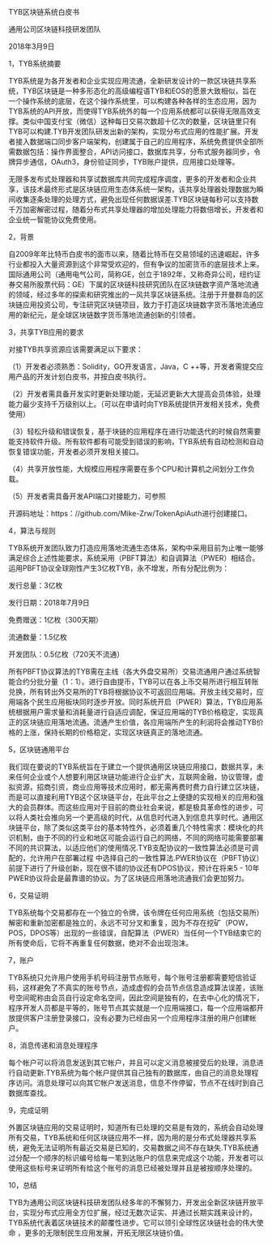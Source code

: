 TYB区块链系统白皮书

通用公司区块链科技研发团队

2018年3月9日

1，TYB系统摘要

TYB系统是为各开发者和企业实现应用流通，全新研发设计的一款区块链共享系统，TYB区块链是一种多形态化的高级编程语TYB和EOS的愿景大致相似，旨在一个操作系统的底层，在这个操作系统里，可以构建各种各样的生态应用，因为TYB系统的API开放，而使得TYB系统外的每一个应用系统都可以获得无限高效支撑。类​​似中国支付宝（微信）这种每日交易次数超十亿次的数量，区块链里只有TYB可以构建.TYB开发团队研发出新的架构，实现分布式应用的性能扩展。开发者接入数据端口同步客户端架构，创建属于自己的应用程序，系统免费提供全部所需数据包括：操作界面整合，API访问接口，数据库共享，分布式服务器同步，令牌异步通信，OAuth3，身份验证同步，TYB账户提供，应用接口处理等。

无限多发布式处理器和共享试数据库共同完成程序调度，更多的开发者和企业共享，该技术最终形式是区块链应用生态体系统一架构，该共享处理器处理数据为瞬间收集逐条处理的处理方式，避免出现任何数据误差.TYB区块链每秒可以支持数千万加密解密过程，随着分布式共享处理器的增加处理能力将数倍增长，开发者和企业统一智能协议免费使用。

2，背景

自2009年年比特币白皮书的面市以来，随着比特币在交易领域的迅速崛起，许多行业都投入大量资源到这个非常受欢迎的，但有争议的加密货币的底层技术上来。国际通用公司（通用电气公司，简称GE，创立于1892年，又称奇异公司，纽约证券交易所股票代码：GE）下属的区块链科技研究团队在区块链数字资产落地流通的领域，经过多年的探索和研究推出的一风共享区块链系统。注册于开曼群岛的区块链应用投资公司，专注研究区块链项目，致力于打造区块链数字货币落地流通应用的新纪元，是全球区块链数字货币落地流通创新的引领者。

3，共享TYB应用的要求

对接TYB共享资源应该需要满足以下要求：

（1）开发者必须熟悉：Solidity，GO开发语言，Java，C ++等，开发者需提交应用产品的开发计划白皮书，并按白皮书执行。

（2）开发者需具备开发实时更新处理功能，无延迟更新大大提高会员体验，处理能力最少支持千万级别以上。（可以在申请时向TYB系统提供开发相关技术，免费使用）

（3）轻松升级和错误恢复，基于块链的应用程序在进行功能迭代的时候自然需要能支持软件升级。所有软件都有可能受到错误的影响，TYB系统有自动检测和自动恢复错误功能，开发者必须开发相关接口。

（4）共享开放性能，大规模应用程序需要在多个CPU和计算机之间划分工作负载。

（5）开发者需具备开发API端口对接能力，可参照

开源码地址：https：//github.com/Mike-Zrw/TokenApiAuth进行创建接口。

4，算法与规则

TYB系统开发团队致力打造应用落地流通生态体系，架构中采用目前为止唯一能够满足综合上述性能要求，系统采用（PBFT算法）和自调算法（PWER）相结合。运用PBFT协议全球刚性产生3亿枚TYB，永不增发，所有分配比例为：

发行总量：3亿枚

发行日期：2018年7月9日

免费赠送：1亿枚（300天期）

流通数量：1.5亿枚

开发团队：0.5亿枚（720天不流通）

所有PBFT协议算法的TYB需在主线（各大外盘交易所）交易流通用户通过系统智能合约分批分量（1：1）。进行自由提币，TYB可以在各上币交易所进行相互转账兑换，所有转出外交易所的TYB将根据协议不可返回应用端。开放主线交易时，应用端各个民生应用板块同时逐步开放。同时系统开启（PWER）算法，TYB应用系统根据用户需求量和消耗量进行自适应调配，保证应用端的TYB价格稳定，实现真正的区块链应用落地流通。流通产生价值，各应用端所产生的利润将会推动TYB价格的上涨，保持长期的价格稳定，实现区块链真正的落地流通。

5，区块链通用平台

我们现在要说的TYB系统旨在于建立一个提供通用区块链应用接口，数据共享，未来任何企业或个人想要利用区块链功能进行企业扩大，互联网金融，协议管理，虚拟资源，招商引资，商业应用等技术应用时，都无需再费时费力自行建立区块链，而是可以直接利用TYB这个区块链平台，在此平台之上便捷的实现相关的应用和强大的会员群体。而这些应用对于目前的商业社会来说，都是极具革命性的进步，可以将人类社会推向另一个更高级的时代，从信息时代进入到信息共享时代。通用区块链平台，除了类似这类平台的基本特性外，必须着重几个特性需求：模块化的共识机制，由于不同的行业和地区可能会运行自己的网络，不同的网络可能需要部署不同的共识算法，以适应他们的使用情况.TYB支配协议的一致性算法必须是可调配的，允许用户在部署过程 中选择自己的一致性算法.PWER协议在（PBFT协议）前提下进行了升级创新，现在很不错的协议还有DPOS协议，预计在将来5 - 10年PWER协议将会是最靠谱的协议。为了区块链应用落地流通我们会更加努力。

6，交易证明

TYB系统每个交易都存在一个独立的令牌，该令牌在任何应用系统（包括交易所）解密和重新加密都是独立的，永远不可分叉和重复，因为不存在挖矿（POW，POS，DPOS等）出现的一些错误，自配算法（PWER）当任何一个TYB结束它的所有使命后，它将不再重复任何数据，绝对不会出现泡沫。

7，账户

TYB系统只允许用户使用手机号码注册节点账号，每个账号注册都需要短信验证码，这样避免了不真实的账号节点，造成虚假的会员节点信息造成算法误差，该账号空间昵称由会员自行设定命名空间，因此空间是独有的，在去中心化的情况下，程序开发人员都是平等的，账号节点其实就是一个应用端接口，每一个应用端都开放提供客户注册登录接口，没有必要为已经由另一个应用程序注册的用户创建帐户。

8，消息传递和消息处理程序

每个帐户可以将消息发送到其它帐户，并且可以定义消息被接受后的处理，消息进行自动更新.TYB系统为每个帐户提供其自己独有的数据库，由自己的消息处理程序访问。消息处理可以向其它帐户发送消息，信息不作停留，节点不在线时到自己数据库查找。

9，完成证明

外置区块链应用的交易证明时，知道所有已处理的交易是有效的，系统会自动处理所有交易，TYB系统和任何区块链应用不一样，因为用的是分布式处理器共享系统，避免无法证明所有最近交易是已知的，交易数据之间不存在缺失.TYB系统通过分配一个顺序的标识编号给每一笔到达账户的信息来完成这个功能，开发者可以使用这些标号来证明所有给这个账号的消息已经被处理并且是被按顺序处理的。

10，总结

TYB为通用公司区块链科技研发团队经多年的不懈努力，开发出全新区块链开放平台，实现分布式应用全方位扩展，经过无数次证实、并通过长期实践来设计的，TYB系统代表着区块链技术的颠覆性进步。它可以领引全球性区块链社会的伟大使命 ，更多的无限制民生应用发展，开拓无限区块链价值。
